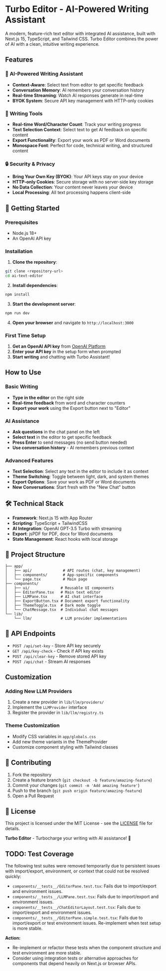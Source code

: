 # Turbo Editor - AI-Powered Writing Assistant

A modern, feature-rich text editor with integrated AI assistance, built with Next.js 15, TypeScript, and Tailwind CSS. Turbo Editor combines the power of AI with a clean, intuitive writing experience.

## Features

### 🤖 **AI-Powered Writing Assistant**
- **Context-Aware**: Select text from editor to get specific feedback
- **Conversation Memory**: AI remembers your conversation history
- **Real-time Streaming**: Watch AI responses generate in real-time
- **BYOK System**: Secure API key management with HTTP-only cookies

### 📝 **Writing Tools**
- **Real-time Word/Character Count**: Track your writing progress
- **Text Selection Context**: Select text to get AI feedback on specific content
- **Export Functionality**: Export your work as PDF or Word documents
- **Monospace Font**: Perfect for code, technical writing, and structured content

### 🔒 **Security & Privacy**
- **Bring Your Own Key (BYOK)**: Your API keys stay on your device
- **HTTP-only Cookies**: Secure storage with no server-side key storage
- **No Data Collection**: Your content never leaves your device
- **Local Processing**: All text processing happens client-side

## 🚀 Getting Started

### Prerequisites
- Node.js 18+ 
- An OpenAI API key

### Installation

1. **Clone the repository**:
```bash
git clone <repository-url>
cd ai-text-editor
```

2. **Install dependencies**:
```bash
npm install
```

3. **Start the development server**:
```bash
npm run dev
```

4. **Open your browser** and navigate to `http://localhost:3000`

### First Time Setup

1. **Get an OpenAI API key** from [OpenAI Platform](https://platform.openai.com/api-keys)
2. **Enter your API key** in the setup form when prompted
3. **Start writing** and chatting with Turbo Assistant!

## How to Use

### Basic Writing
- **Type in the editor** on the right side
- **Real-time feedback** from word and character counters
- **Export your work** using the Export button next to "Editor"

### AI Assistance
- **Ask questions** in the chat panel on the left
- **Select text** in the editor to get specific feedback
- **Press Enter** to send messages (no send button needed)
- **Use conversation history** - AI remembers previous context

### Advanced Features
- **Text Selection**: Select any text in the editor to include it as context
- **Theme Switching**: Toggle between light, dark, and system themes
- **Export Options**: Save your work as PDF or Word documents
- **New Conversations**: Start fresh with the "New Chat" button

## 🛠️ Technical Stack

- **Framework**: Next.js 15 with App Router
- **Scripting**: TypeScript + TailwindCSS
- **AI Integration**: OpenAI GPT-3.5 Turbo with streaming
- **Export**: jsPDF for PDF, docx for Word documents
- **State Management**: React hooks with local storage

## 📁 Project Structure

```
├── app/
│   ├── api/              # API routes (chat, key management)
│   ├── components/       # App-specific components
│   └── page.tsx          # Main page
├── components/
│   ├── ui/              # Reusable UI components
│   ├── EditorPane.tsx   # Main text editor
│   ├── LLMPane.tsx      # AI chat interface
│   ├── ExportButton.tsx # Document export functionality
│   ├── ThemeToggle.tsx  # Dark mode toggle
│   └── ChatMessage.tsx  # Individual chat messages
└── lib/
    └── llm/             # LLM provider implementations
```

## 🔧 API Endpoints

- `POST /api/set-key` - Store API key securely
- `GET /api/key-check` - Check if API key exists
- `POST /api/clear-key` - Remove stored API key
- `POST /api/chat` - Stream AI responses

## Customization

### Adding New LLM Providers
1. Create a new provider in `lib/llm/providers/`
2. Implement the `LLMProvider` interface
3. Register the provider in `lib/llm/registry.ts`

### Theme Customization
- Modify CSS variables in `app/globals.css`
- Add new theme variants in the ThemeProvider
- Customize component styling with Tailwind classes

## 🤝 Contributing

1. Fork the repository
2. Create a feature branch (`git checkout -b feature/amazing-feature`)
3. Commit your changes (`git commit -m 'Add amazing feature'`)
4. Push to the branch (`git push origin feature/amazing-feature`)
5. Open a Pull Request

## 📄 License
This project is licensed under the MIT License - see the [LICENSE](LICENSE) file for details.

**Turbo Editor** - Turbocharge your writing with AI assistance! 🚀

## TODO: Test Coverage

The following test suites were removed temporarily due to persistent issues with import/export, environment, or context that could not be resolved quickly:

- `components/__tests__/EditorPane.test.tsx`: Fails due to import/export and environment issues.
- `components/__tests__/LLMPane.test.tsx`: Fails due to import/export and environment issues.
- `components/__tests__/ChatEditorLayout.test.tsx`: Fails due to import/export and environment issues.
- `components/__tests__/EditorPane.simple.test.tsx`: Fails due to import/export or test environment issues. Re-implement when test setup is more stable.

**Action:**
- Re-implement or refactor these tests when the component structure and test environment are more stable.
- Consider using integration tests or alternative approaches for components that depend heavily on Next.js or browser APIs.
